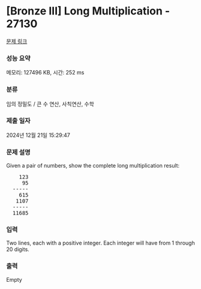 # [Bronze III] Long Multiplication - 27130 

[문제 링크](https://www.acmicpc.net/problem/27130) 

### 성능 요약

메모리: 127496 KB, 시간: 252 ms

### 분류

임의 정밀도 / 큰 수 연산, 사칙연산, 수학

### 제출 일자

2024년 12월 21일 15:29:47

### 문제 설명

<p style="user-select: auto !important;">Given a pair of numbers, show the complete long multiplication result:</p>

<pre style="user-select: auto !important;">    123
     95
  -----
    615
   1107
  -----
  11685
</pre>

### 입력 

 <p style="user-select: auto !important;">Two lines, each with a positive integer. Each integer will have from 1 through 20 digits.</p>

### 출력 

 Empty

